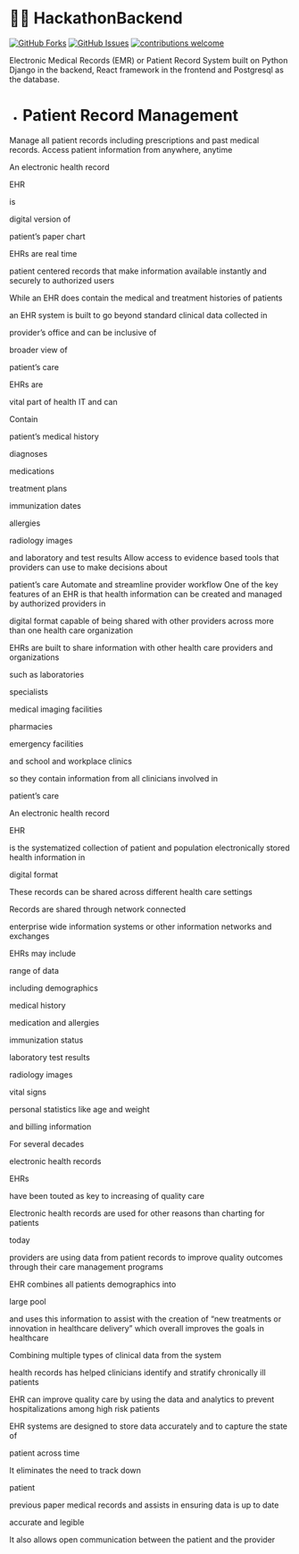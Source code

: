 # 👩‍⚕️ HackathonBackend

[![GitHub Forks](https://img.shields.io/github/forks/Its-Puja-Singh/HackathonBackend.svg?style=social&label=Fork&maxAge=2592000)](https://github.com/Its-Puja-Singh/HackathonBackend/fork)
[![GitHub Issues](https://img.shields.io/github/issues/Its-Puja-Singh/HackathonBackend.svg?style=flat&label=Issues&maxAge=2592000)](https://github.com/Its-Puja-Singh/HackathonBackend/issues)
[![contributions welcome](https://img.shields.io/badge/contributions-welcome-brightgreen.svg?style=flat&label=Contributions&colorA=red&colorB=black	)](#)

Electronic Medical Records (EMR) or Patient Record System built on Python Django in the backend, React framework in the frontend and Postgresql as the database.

* # Patient Record Management

Manage all patient records including prescriptions and past medical records. Access patient information from anywhere, anytime


An
electronic
health
record

EHR

is


digital
version
of


patient’s
paper
chart

EHRs
are
real
time

patient
centered
records
that
make
information
available
instantly
and
securely
to
authorized
users

While
an
EHR
does
contain
the
medical
and
treatment
histories
of
patients

an
EHR
system
is
built
to
go
beyond
standard
clinical
data
collected
in


provider’s
office
and
can
be
inclusive
of


broader
view
of


patient’s
care

EHRs
are


vital
part
of
health
IT
and
can


Contain


patient’s
medical
history

diagnoses

medications

treatment
plans

immunization
dates

allergies

radiology
images

and
laboratory
and
test
results
Allow
access
to
evidence
based
tools
that
providers
can
use
to
make
decisions
about


patient’s
care
Automate
and
streamline
provider
workflow
One
of
the
key
features
of
an
EHR
is
that
health
information
can
be
created
and
managed
by
authorized
providers
in


digital
format
capable
of
being
shared
with
other
providers
across
more
than
one
health
care
organization

EHRs
are
built
to
share
information
with
other
health
care
providers
and
organizations


such
as
laboratories

specialists

medical
imaging
facilities

pharmacies

emergency
facilities

and
school
and
workplace
clinics


so
they
contain
information
from
all
clinicians
involved
in


patient’s
care


An
electronic
health
record

EHR

is
the
systematized
collection
of
patient
and
population
electronically
stored
health
information
in


digital
format




These
records
can
be
shared
across
different
health
care
settings

Records
are
shared
through
network
connected

enterprise
wide
information
systems
or
other
information
networks
and
exchanges

EHRs
may
include


range
of
data

including
demographics

medical
history

medication
and
allergies

immunization
status

laboratory
test
results

radiology
images

vital
signs

personal
statistics
like
age
and
weight

and
billing
information





For
several
decades

electronic
health
records

EHRs

have
been
touted
as
key
to
increasing
of
quality
care




Electronic
health
records
are
used
for
other
reasons
than
charting
for
patients




today

providers
are
using
data
from
patient
records
to
improve
quality
outcomes
through
their
care
management
programs

EHR
combines
all
patients
demographics
into


large
pool

and
uses
this
information
to
assist
with
the
creation
of
“new
treatments
or
innovation
in
healthcare
delivery”
which
overall
improves
the
goals
in
healthcare




Combining
multiple
types
of
clinical
data
from
the
system


health
records
has
helped
clinicians
identify
and
stratify
chronically
ill
patients

EHR
can
improve
quality
care
by
using
the
data
and
analytics
to
prevent
hospitalizations
among
high
risk
patients


EHR
systems
are
designed
to
store
data
accurately
and
to
capture
the
state
of


patient
across
time

It
eliminates
the
need
to
track
down


patient


previous
paper
medical
records
and
assists
in
ensuring
data
is
up
to
date




accurate
and
legible

It
also
allows
open
communication
between
the
patient
and
the
provider
